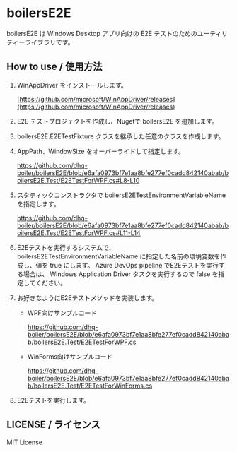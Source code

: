 # boilersE2E

boilersE2E は Windows Desktop アプリ向けの E2E テストのためのユーティリティーライブラリです。

## How to use / 使用方法

1. WinAppDriver をインストールします。

   [https://github.com/microsoft/WinAppDriver/releases](https://github.com/microsoft/WinAppDriver/releases)

2. E2E テストプロジェクトを作成し、Nugetで boilersE2E を追加します。

3. boilersE2E.E2ETestFixture クラスを継承した任意のクラスを作成します。

4. AppPath、WindowSize をオーバーライドして指定します。

   https://github.com/dhq-boiler/boilersE2E/blob/e6afa0973bf7e1aa8bfe277ef0cadd842140abab/boilersE2E.Test/E2ETestForWPF.cs#L8-L10

5. スタティックコンストラクタで boilersE2ETestEnvironmentVariableName を指定します。

   https://github.com/dhq-boiler/boilersE2E/blob/e6afa0973bf7e1aa8bfe277ef0cadd842140abab/boilersE2E.Test/E2ETestForWPF.cs#L11-L14

6. E2Eテストを実行するシステムで、boilersE2ETestEnvironmentVariableName に指定した名前の環境変数を作成し、値を true にします。
   Azure DevOps pipeline でE2Eテストを実行する場合は、 Windows Application Driver タスクを実行するので false を指定してください。

7. お好きなようにE2Eテストメソッドを実装します。
   
   * WPF向けサンプルコード

     https://github.com/dhq-boiler/boilersE2E/blob/e6afa0973bf7e1aa8bfe277ef0cadd842140abab/boilersE2E.Test/E2ETestForWPF.cs
   
   * WinForms向けサンプルコード
   
     https://github.com/dhq-boiler/boilersE2E/blob/e6afa0973bf7e1aa8bfe277ef0cadd842140abab/boilersE2E.Test/E2ETestForWinForms.cs

8. E2Eテストを実行します。

## LICENSE / ライセンス

MIT License
